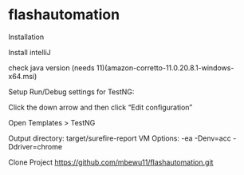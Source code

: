 # flashautomation

Installation

Install intelliJ

check java version (needs 11)(amazon-corretto-11.0.20.8.1-windows-x64.msi)

Setup Run/Debug settings for TestNG:

Click the down arrow and then click “Edit configuration”

Open Templates > TestNG

Output directory: 
target/surefire-report
VM Options:
-ea -Denv=acc -Ddriver=chrome

Clone Project
https://github.com/mbewu11/flashautomation.git
